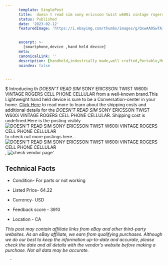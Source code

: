 ```yaml
---
      template: SinglePost
      title:  doesn t read sim sony ericsson twist w600i vintage rogers cell phone cellular
      status: Published
      date: '2023-02-12'
      featuredImage: 'https://i.ebayimg.com/thumbs/images/g/QxwAAOSwTA1gUrR0/s-l225.jpg'
       

      excerpt: >-
        [smartphone,device ,hand held device]
      meta:
      canonicalLink: ''
      description: [handheld,industrially made,well crafted,Portable,Mobile,Compact,Convenient,Lightweight,Maneuverable,Man-portable,Miniature,Carriable,Hand-held,Light,Holdable,Transportable,Mobile device,Pocket-sized,On-the-go,Wireless,Cordless,Compact size,Convenient size, smartphone,device ,hand held device]
      noindex: false
      

---
```

$
      Introducing th *DOESN'T READ SIM* SONY ERICSSON TWIST W600i VINTAGE ROGERS CELL PHONE CELLULAR from a well-known brand.This Lightweight hand held device is sure to be a Conversation-center in your home. [Click Here](https://www.ebay.com/itm/185500413333?hash=item2b30afad95%3Ag%3AQxwAAOSwTA1gUrR0&mkevt=1&mkcid=1&mkrid=711-53200-19255-0&campid=%253CePNCampaignId%253E&customid=%253CreferenceId%253E&toolid=10049) to read more to learn about the shipping costs and additional details for the *DOESN'T READ SIM* SONY ERICSSON TWIST W600i VINTAGE ROGERS CELL PHONE CELLULAR. Shipping cost is undefined.Here is the posting visibly ![*DOESN'T READ SIM* SONY ERICSSON TWIST W600i VINTAGE ROGERS CELL PHONE CELLULAR](https://i.ebayimg.com/thumbs/images/g/QxwAAOSwTA1gUrR0/s-l225.jpg) to check out more postings here... ![*DOESN'T READ SIM* SONY ERICSSON TWIST W600i VINTAGE ROGERS CELL PHONE CELLULAR](https://i.ebayimg.com/images/g/QxwAAOSwTA1gUrR0/s-l1600.jpg), ![check vendor page](https://origin-galleryplus.ebayimg.com/ws/web/185500413333_2_0_1/225x225.jpg,https://origin-galleryplus.ebayimg.com/ws/web/185500413333_3_0_1/225x225.jpg,https://origin-galleryplus.ebayimg.com/ws/web/185500413333_4_0_1/225x225.jpg)'

      

 ## Technical Facts 



     
      

 - Condition- For parts or not working 


      

 - Listed Price- 64.22 


      

 - Currency- USD 


      

 - Feedback score - 3910 


      

 - Location - CA 


      
      

 *_This post may contain affiliate links from eBay and other third-party websites. As an eBay affiliate, we earn from qualifying purchases. Although we do our best to keep the information up-to-date and accurate, please check the date and all details with the vendor's website before making a purchase. Not all data may be accurate._*




      -
